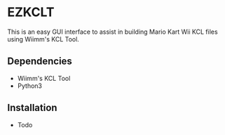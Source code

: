 # EZKCLT
This is an easy GUI interface to assist in building Mario Kart Wii KCL files using Wiimm's KCL 
Tool.

## Dependencies
* Wiimm's KCL Tool
* Python3

## Installation
* Todo